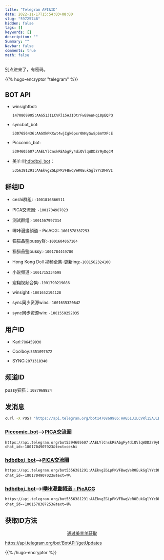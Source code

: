 ```yaml
---
title: "Telegram API&ID"
date: 2022-11-17T15:54:03+08:00
slug: "59725748"
hidden: false
tags: []
keywords: []
description: ""
Summary: ""
Navbar: false
comments: true
math: false
---
```


别点进来了，有密码。

<!--more-->

{{% hugo-encryptor "telegram" %}}

## BOT API

- winsightbot:

  ```
  1470869905:AAG51JILCVRl15AJIDtrFwB9eWHq18pEQPQ
  ```

- syncbot_bot: 

  ```
  5307656436:AAGXkPKXwt4wjIgk6psr0NNyGw8pSmYXFcE
  ```

- Piccomic_bot: 

  ```
  5394605607:AAELYlCnskREAbgFy4diQVlqWDDZr9yDqCM
  ```
- 美羊羊[hdbdbxj_bot](https://t.me/hdbdbxj_bot)：

  ```
  5356381291:AAEkvgZGLpPKVFBwqVeR0EukGglYYcDFWVI
  ```

   

## 群组ID

- ceshi群组: `-1001816866511`

- PICA交流圈: `-1001704907023`

- 测试群组:`-1001567997314`

- 嗶咔漫畫頻道 - PicACG:`-1001578387253`

- 猫猫品鉴pussy群:`-1001604067104`

- 猫猫品鉴pussy:`-1001784449780`

- Hong Kong Doll 视频全集-更新ing:`-1001562324100`

- 小说频道:`-1001715334598`

- 宏翔视频合集:`-1001790219086`

- winsight:`-1001652194128`

- sync同步资源wins:`-1001635320642`

- sync同步资源win: `-1001550252035`



## 用户ID

- Karl:`786459930`

- Coolboy:`5351097672`

- SYNC:`2071318340`



## 频道ID

pussy猫猫：`1087968824`



## 发消息

```bash
curl -X POST "https://api.telegram.org/bot1470869905:AAG51JILCVRl15AJIDtrFwB9eWHq18pEQPQ/sendMessage" -d "chat_id=-1001816866511&text=my sample text"
```

### [Piccomic_bot](https://t.me/Piccomic_bot)—>[PICA交流圈](https://t.me/+zANdA-8PX3g5NTRh)

```http
https://api.telegram.org/bot5394605607:AAELYlCnskREAbgFy4diQVlqWDDZr9yDqCM/sendMessage?chat_id=-1001704907023&text=ceshi
```

### [hdbdbxj_bot](https://t.me/hdbdbxj_bot)—>[PICA交流圈](https://t.me/+zANdA-8PX3g5NTRh)

```http
https://api.telegram.org/bot5356381291:AAEkvgZGLpPKVFBwqVeR0EukGglYYcDFWVI/sendMessage?chat_id=-1001704907023&text=字。
```

### [hdbdbxj_bot](https://t.me/hdbdbxj_bot)—>[嗶咔漫畫頻道 - PicACG](https://t.me/PicACG_Channels)

```http
https://api.telegram.org/bot5356381291:AAEkvgZGLpPKVFBwqVeR0EukGglYYcDFWVI/sendMessage?chat_id=-1001578387253&text=字。
```





## 获取ID方法

<div align="center">
  <a href="https://api.telegram.org/bot5356381291:AAEkvgZGLpPKVFBwqVeR0EukGglYYcDFWVI/getUpdates">通过美羊羊获取</a>
</div>



https://api.telegram.org/bot'BotAPI'/getUpdates



{{% /hugo-encryptor %}}
